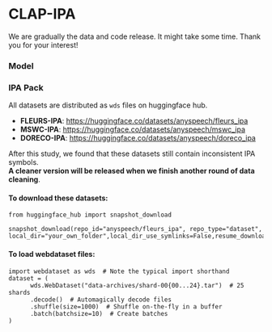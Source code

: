 # CLAP-IPA
We are gradually the data and code release. It might take some time. Thank you for your interest!

### Model

### IPA Pack
All datasets are distributed as `wds` files on huggingface hub.   
 - **FLEURS-IPA**: https://huggingface.co/datasets/anyspeech/fleurs_ipa
 - **MSWC-IPA**: https://huggingface.co/datasets/anyspeech/mswc_ipa
 - **DORECO-IPA**: https://huggingface.co/datasets/anyspeech/doreco_ipa

After this study, we found that these datasets still contain inconsistent IPA symbols.  
**A cleaner version will be released when we finish another round of data cleaning**.

#### To download these datasets:
```
from huggingface_hub import snapshot_download

snapshot_download(repo_id="anyspeech/fleurs_ipa", repo_type="dataset", local_dir="your_own_folder",local_dir_use_symlinks=False,resume_download=False,max_workers=4)

```

#### To load webdataset files:
```
import webdataset as wds  # Note the typical import shorthand
dataset = (
      wds.WebDataset("data-archives/shard-00{00...24}.tar")  # 25 shards
      .decode()  # Automagically decode files
      .shuffle(size=1000)  # Shuffle on-the-fly in a buffer
      .batch(batchsize=10)  # Create batches
)
```
